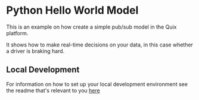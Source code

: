 # Python Hello World Model

This is an example on how create a simple pub/sub model in the Quix platform.

It shows how to make real-time decisions on your data, in this case whether a driver is braking hard.

## Local Development

For information on how to set up your local development environment see the readme that's relevant to you [here](https://github.com/quixai/quix-library/python/LocalDevelopment/)